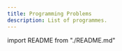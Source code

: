 ```yaml
---
title: Programming Problems
description: List of programmes.
---
```


import README from "./README.md"

<README />
